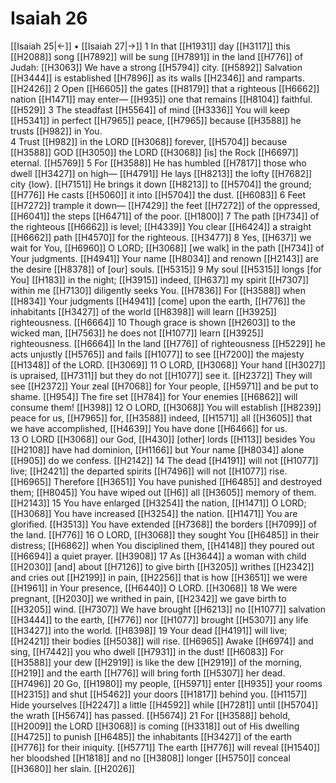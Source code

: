 # Isaiah 26
[[Isaiah 25|←]] • [[Isaiah 27|→]]
1 In that [[H1931]] day [[H3117]] this [[H2088]] song [[H7892]] will be sung [[H7891]] in the land [[H776]] of Judah: [[H3063]] We have a strong [[H5794]] city. [[H5892]] Salvation [[H3444]] is established [[H7896]] as its walls [[H2346]] and ramparts. [[H2426]] 
2 Open [[H6605]] the gates [[H8179]] that a righteous [[H6662]] nation [[H1471]] may enter— [[H935]] one that remains [[H8104]] faithful. [[H529]] 
3 The steadfast [[H5564]] of mind [[H3336]] You will keep [[H5341]] in perfect [[H7965]] peace, [[H7965]] because [[H3588]] he trusts [[H982]] in You.  
4 Trust [[H982]] in the LORD [[H3068]] forever, [[H5704]] because [[H3588]] GOD [[H3050]] the LORD [[H3068]] [is] the Rock [[H6697]] eternal. [[H5769]] 
5 For [[H3588]] He has humbled [[H7817]] those who dwell [[H3427]] on high— [[H4791]] He lays [[H8213]] the lofty [[H7682]] city {low}. [[H7151]] He brings it down [[H8213]] to [[H5704]] the ground; [[H776]] He casts [[H5060]] it into [[H5704]] the dust. [[H6083]] 
6 Feet [[H7272]] trample it down— [[H7429]] the feet [[H7272]] of the oppressed, [[H6041]] the steps [[H6471]] of the poor. [[H1800]] 
7 The path [[H734]] of the righteous [[H6662]] is level; [[H4339]] You clear [[H6424]] a straight [[H6662]] path [[H4570]] for the righteous. [[H3477]] 
8 Yes, [[H637]] we wait for You, [[H6960]] O LORD; [[H3068]] [we walk] in the path [[H734]] of Your judgments. [[H4941]] Your name [[H8034]] and renown [[H2143]] are the desire [[H8378]] of [our] souls. [[H5315]] 
9 My soul [[H5315]] longs [for You] [[H183]] in the night; [[H3915]] indeed, [[H637]] my spirit [[H7307]] within me [[H7130]] diligently seeks You. [[H7836]] For [[H3588]] when [[H834]] Your judgments [[H4941]] [come] upon the earth, [[H776]] the inhabitants [[H3427]] of the world [[H8398]] will learn [[H3925]] righteousness. [[H6664]] 
10 Though grace is shown [[H2603]] to the wicked man, [[H7563]] he does not [[H1077]] learn [[H3925]] righteousness. [[H6664]] In the land [[H776]] of righteousness [[H5229]] he acts unjustly [[H5765]] and fails [[H1077]] to see [[H7200]] the majesty [[H1348]] of the LORD. [[H3069]] 
11 O LORD, [[H3068]] Your hand [[H3027]] is upraised, [[H7311]] but they do not [[H1077]] see it. [[H2372]] They will see [[H2372]] Your zeal [[H7068]] for Your people, [[H5971]] and be put to shame. [[H954]] The fire set [[H784]] for Your enemies [[H6862]] will consume them! [[H398]] 
12 O LORD, [[H3068]] You will establish [[H8239]] peace for us, [[H7965]] for, [[H3588]] indeed, [[H1571]] all [[H3605]] that we have accomplished, [[H4639]] You have done [[H6466]] for us.  
13 O LORD [[H3068]] our God, [[H430]] [other] lords [[H113]] besides You [[H2108]] have had dominion, [[H1166]] but Your name [[H8034]] alone [[H905]] do we confess. [[H2142]] 
14 The dead [[H4191]] will not [[H1077]] live; [[H2421]] the departed spirits [[H7496]] will not [[H1077]] rise. [[H6965]] Therefore [[H3651]] You have punished [[H6485]] and destroyed them; [[H8045]] You have wiped out [[H6]] all [[H3605]] memory of them. [[H2143]] 
15 You have enlarged [[H3254]] the nation, [[H1471]] O LORD; [[H3068]] You have increased [[H3254]] the nation. [[H1471]] You are glorified. [[H3513]] You have extended [[H7368]] the borders [[H7099]] of the land. [[H776]] 
16 O LORD, [[H3068]] they sought You [[H6485]] in their distress; [[H6862]] when You disciplined them, [[H4148]] they poured out [[H6694]] a quiet prayer. [[H3908]] 
17 As [[H3644]] a woman with child [[H2030]] [and] about [[H7126]] to give birth [[H3205]] writhes [[H2342]] and cries out [[H2199]] in pain, [[H2256]] that is how [[H3651]] we were [[H1961]] in Your presence, [[H6440]] O LORD. [[H3068]] 
18 We were pregnant, [[H2030]] we writhed in pain, [[H2342]] we gave birth to [[H3205]] wind. [[H7307]] We have brought [[H6213]] no [[H1077]] salvation [[H3444]] to the earth, [[H776]] nor [[H1077]] brought [[H5307]] any life [[H3427]] into the world. [[H8398]] 
19 Your dead [[H4191]] will live; [[H2421]] their bodies [[H5038]] will rise. [[H6965]] Awake [[H6974]] and sing, [[H7442]] you who dwell [[H7931]] in the dust! [[H6083]] For [[H3588]] your dew [[H2919]] is like the dew [[H2919]] of the morning, [[H219]] and the earth [[H776]] will bring forth [[H5307]] her dead. [[H7496]] 
20 Go, [[H1980]] my people, [[H5971]] enter [[H935]] your rooms [[H2315]] and shut [[H5462]] your doors [[H1817]] behind you. [[H1157]] Hide yourselves [[H2247]] a little [[H4592]] while [[H7281]] until [[H5704]] the wrath [[H5674]] has passed. [[H5674]] 
21 For [[H3588]] behold, [[H2009]] the LORD [[H3068]] is coming [[H3318]] out of His dwelling [[H4725]] to punish [[H6485]] the inhabitants [[H3427]] of the earth [[H776]] for their iniquity. [[H5771]] The earth [[H776]] will reveal [[H1540]] her bloodshed [[H1818]] and no [[H3808]] longer [[H5750]] conceal [[H3680]] her slain. [[H2026]] 
